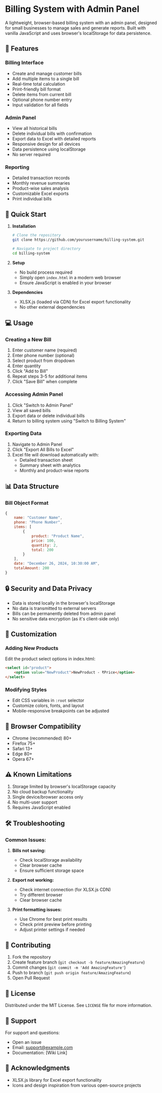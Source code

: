 # Billing System with Admin Panel

A lightweight, browser-based billing system with an admin panel, designed for small businesses to manage sales and generate reports. Built with vanilla JavaScript and uses browser's localStorage for data persistence.

## 🌟 Features

### Billing Interface
- Create and manage customer bills
- Add multiple items to a single bill
- Real-time total calculation
- Print-friendly bill format
- Delete items from current bill
- Optional phone number entry
- Input validation for all fields

### Admin Panel
- View all historical bills
- Delete individual bills with confirmation
- Export data to Excel with detailed reports
- Responsive design for all devices
- Data persistence using localStorage
- No server required

### Reporting
- Detailed transaction records
- Monthly revenue summaries
- Product-wise sales analysis
- Customizable Excel exports
- Print individual bills

## 🚀 Quick Start

1. **Installation**
   ```bash
   # Clone the repository
   git clone https://github.com/yourusername/billing-system.git
   
   # Navigate to project directory
   cd billing-system
   ```

2. **Setup**
   - No build process required
   - Simply open `index.html` in a modern web browser
   - Ensure JavaScript is enabled in your browser

3. **Dependencies**
   - XLSX.js (loaded via CDN) for Excel export functionality
   - No other external dependencies

## 💻 Usage

### Creating a New Bill
1. Enter customer name (required)
2. Enter phone number (optional)
3. Select product from dropdown
4. Enter quantity
5. Click "Add to Bill"
6. Repeat steps 3-5 for additional items
7. Click "Save Bill" when complete

### Accessing Admin Panel
1. Click "Switch to Admin Panel"
2. View all saved bills
3. Export data or delete individual bills
4. Return to billing system using "Switch to Billing System"

### Exporting Data
1. Navigate to Admin Panel
2. Click "Export All Bills to Excel"
3. Excel file will download automatically with:
   - Detailed transaction sheet
   - Summary sheet with analytics
   - Monthly and product-wise reports

## 📊 Data Structure

### Bill Object Format
```javascript
{
    name: "Customer Name",
    phone: "Phone Number",
    items: [
        {
            product: "Product Name",
            price: 100,
            quantity: 2,
            total: 200
        }
    ],
    date: "December 26, 2024, 10:30:00 AM",
    totalAmount: 200
}
```

## 🔒 Security and Data Privacy

- Data is stored locally in the browser's localStorage
- No data is transmitted to external servers
- Bills can be permanently deleted from admin panel
- No sensitive data encryption (as it's client-side only)

## 🔧 Customization

### Adding New Products
Edit the product select options in index.html:
```html
<select id="product">
    <option value="NewProduct">NewProduct - ₹Price</option>
</select>
```

### Modifying Styles
- Edit CSS variables in `:root` selector
- Customize colors, fonts, and layout
- Mobile-responsive breakpoints can be adjusted

## 🌈 Browser Compatibility

- Chrome (recommended) 80+
- Firefox 75+
- Safari 13+
- Edge 80+
- Opera 67+

## ⚠️ Known Limitations

1. Storage limited by browser's localStorage capacity
2. No cloud backup functionality
3. Single device/browser access only
4. No multi-user support
5. Requires JavaScript enabled

## 🛠️ Troubleshooting

### Common Issues:
1. **Bills not saving:**
   - Check localStorage availability
   - Clear browser cache
   - Ensure sufficient storage space

2. **Export not working:**
   - Check internet connection (for XLSX.js CDN)
   - Try different browser
   - Clear browser cache

3. **Print formatting issues:**
   - Use Chrome for best print results
   - Check print preview before printing
   - Adjust printer settings if needed

## 📝 Contributing

1. Fork the repository
2. Create feature branch (`git checkout -b feature/AmazingFeature`)
3. Commit changes (`git commit -m 'Add AmazingFeature'`)
4. Push to branch (`git push origin feature/AmazingFeature`)
5. Open Pull Request

## 📃 License

Distributed under the MIT License. See `LICENSE` file for more information.

## 🤝 Support

For support and questions:
- Open an issue
- Email: support@example.com
- Documentation: [Wiki Link]

## 🙏 Acknowledgments

- XLSX.js library for Excel export functionality
- Icons and design inspiration from various open-source projects

